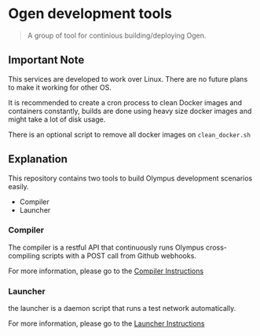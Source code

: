 # Ogen development tools

> A group of tool for continious building/deploying Ogen.

## Important Note

This services are developed to work over Linux. There are no future plans to make it working for other OS.

It is recommended to create a cron process to clean Docker images and containers constantly, builds are done using heavy size docker images and might take a lot of disk usage.

There is an optional script to remove all docker images on `clean_docker.sh`

## Explanation

This repository contains two tools to build Olympus development scenarios easily.

* Compiler
* Launcher

### Compiler

The compiler is a restful API that continuously runs Olympus cross-compiling scripts with a POST call from Github webhooks.

For more information, please go to the [Compiler Instructions](./compiler/README.md)
### Launcher

the launcher is a daemon script that runs a test network automatically.

For more information, please go to the [Launcher Instructions](./launcher/README.md)
